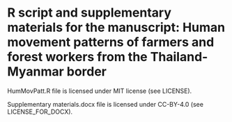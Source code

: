 # R script and supplementary materials for the manuscript: Human movement patterns of farmers and forest workers from the Thailand-Myanmar border

HumMovPatt.R file is licensed under MIT license (see LICENSE).

Supplementary materials.docx file is licensed under CC-BY-4.0 (see LICENSE_FOR_DOCX).